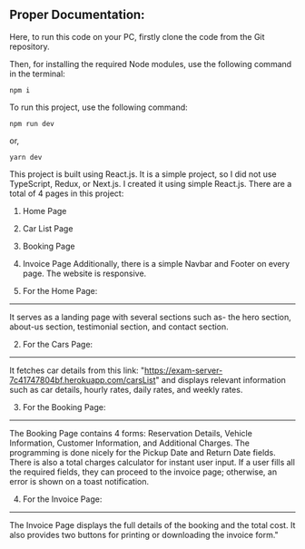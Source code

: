 Proper Documentation:
---------------------


Here, to run this code on your PC, firstly clone the code from the Git repository.

Then, for installing the required Node modules, use the following command in the terminal:
```
npm i
```

To run this project, use the following command:
```
npm run dev
```
or,
```
yarn dev
```

This project is built using React.js. It is a simple project, so I did not use TypeScript, Redux, or Next.js. I created it using simple React.js.
There are a total of 4 pages in this project:
1. Home Page
2. Car List Page
3. Booking Page
4. Invoice Page
Additionally, there is a simple Navbar and Footer on every page. The website is responsive.



1. For the Home Page:
---------------------
 It serves as a landing page with several sections such as- the hero section, about-us section, testimonial section, and contact section.


2. For the Cars Page:
----------------------
It fetches car details from this link: "https://exam-server-7c41747804bf.herokuapp.com/carsList" and displays relevant information such as car details, hourly rates, daily rates, and weekly rates.


3. For the Booking Page:
-------------------------
The Booking Page contains 4 forms: Reservation Details, Vehicle Information, Customer Information, and Additional Charges. The programming is done nicely for the Pickup Date and Return Date fields. There is also a total charges calculator for instant user input. If a user fills all the required fields, they can proceed to the invoice page; otherwise, an error is shown on a toast notification.


4. For the Invoice Page:
-------------------------
The Invoice Page displays the full details of the booking and the total cost. It also provides two buttons for printing or downloading the invoice form."